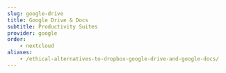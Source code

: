 ```yaml
---
slug: google-drive
title: Google Drive & Docs
subtitle: Productivity Suites
provider: google
order:
    - nextcloud
aliases:
    - /ethical-alternatives-to-dropbox-google-drive-and-google-docs/
---
```

